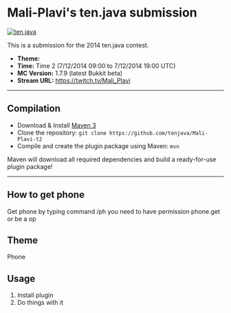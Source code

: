 Mali-Plavi's ten.java submission
==============================

[![ten.java](https://cdn.mediacru.sh/hu4CJqRD7AiB.svg)](https://tenjava.com/)

This is a submission for the 2014 ten.java contest.

- __Theme:__
- __Time:__ Time 2 (7/12/2014 09:00 to 7/12/2014 19:00 UTC)
- __MC Version:__ 1.7.9 (latest Bukkit beta)
- __Stream URL:__ https://twitch.tv/Mali_Plavi

<!-- put chosen theme above -->

---------------------------------------

Compilation
-----------

- Download & Install [Maven 3](http://maven.apache.org/download.html)
- Clone the repository: `git clone https://github.com/tenjava/Mali-Plavi-t2`
- Compile and create the plugin package using Maven: `mvn`

Maven will download all required dependencies and build a ready-for-use plugin package!

---------------------------------------

How to get phone
-----------
Get phone by typing command /ph
you need to have permission phone.get or be a op

Theme
-----------
Phone

Usage
-----

1. Install plugin
2. Do things with it

<!-- Hi, Mali-Plavi! This is the default README for every ten.java submission. -->
<!-- We encourage you to edit this README with some information about your submission – keep in mind you'll be scored on documentation! -->

